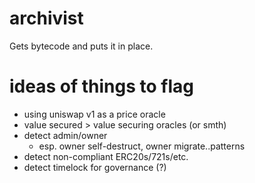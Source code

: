 # archivist

Gets bytecode and puts it in place.

# ideas of things to flag
- using uniswap v1 as a price oracle
- value secured > value securing oracles (or smth)
- detect admin/owner
  - esp. owner self-destruct, owner migrate..patterns
- detect non-compliant ERC20s/721s/etc.
- detect timelock for governance (?)
